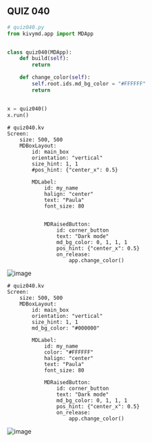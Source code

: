 ## QUIZ 040

```.py
# quiz040.py
from kivymd.app import MDApp


class quiz040(MDApp):
    def build(self):
        return

    def change_color(self):
        self.root.ids.md_bg_color = "#FFFFFF"
        return


x = quiz040()
x.run()
```

```.kv
# quiz040.kv
Screen:
    size: 500, 500
    MDBoxLayout:
        id: main_box
        orientation: "vertical"
        size_hint: 1, 1
        #pos_hint: {"center_x": 0.5}

        MDLabel:
            id: my_name
            halign: "center"
            text: "Paula"
            font_size: 80


            MDRaisedButton:
                id: corner_button
                text: "Dark mode"
                md_bg_color: 0, 1, 1, 1
                pos_hint: {"center_x": 0.5}
                on_release:
                    app.change_color()
```
![image](https://user-images.githubusercontent.com/89135778/216907633-e47d8d12-9c3e-4fd5-8599-8c055bd61243.png)

```.kv
# quiz040.kv
Screen:
    size: 500, 500
    MDBoxLayout:
        id: main_box
        orientation: "vertical"
        size_hint: 1, 1
        md_bg_color: "#000000"

        MDLabel:
            id: my_name
            color: "#FFFFFF"
            halign: "center"
            text: "Paula"
            font_size: 80

            MDRaisedButton:
                id: corner_button
                text: "Dark mode"
                md_bg_color: 0, 1, 1, 1
                pos_hint: {"center_x": 0.5}
                on_release:
                    app.change_color()
```
![image](https://user-images.githubusercontent.com/89135778/216910730-7a11faca-5340-4968-b5a0-71d36ec4c83f.png)
